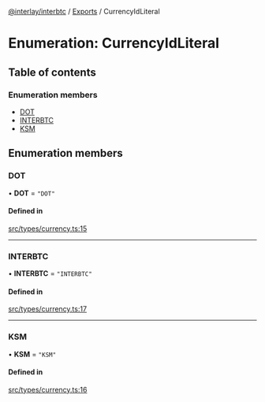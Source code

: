 [@interlay/interbtc](/README.md) / [Exports](/modules.md) / CurrencyIdLiteral

# Enumeration: CurrencyIdLiteral

## Table of contents

### Enumeration members

- [DOT](/enums/currencyidliteral.md#dot)
- [INTERBTC](/enums/currencyidliteral.md#interbtc)
- [KSM](/enums/currencyidliteral.md#ksm)

## Enumeration members

### DOT

• **DOT** = `"DOT"`

#### Defined in

[src/types/currency.ts:15](https://github.com/interlay/interbtc-js/blob/0c8155e/src/types/currency.ts#L15)

___

### INTERBTC

• **INTERBTC** = `"INTERBTC"`

#### Defined in

[src/types/currency.ts:17](https://github.com/interlay/interbtc-js/blob/0c8155e/src/types/currency.ts#L17)

___

### KSM

• **KSM** = `"KSM"`

#### Defined in

[src/types/currency.ts:16](https://github.com/interlay/interbtc-js/blob/0c8155e/src/types/currency.ts#L16)

